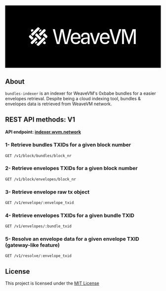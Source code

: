 <p align="center">
  <a href="https://wvm.dev">
    <img src="https://raw.githubusercontent.com/weaveVM/.github/main/profile/bg.png">
  </a>
</p>


## About
`bundles-indexer` is an indexer for WeaveVM's 0xbabe bundles for a easier envelopes retrieval. Despite being a cloud indexing tool, bundles & envelopes data is retrieved from WeaveVM network.

## REST API methods: V1

#### API endpoint: [indexer.wvm.network](https://indexer.wvm.network)

### 1- Retrieve bundles TXIDs for a given block number

```bash
GET /v1/block/bundles/block_nr
```

### 2- Retrieve envelopes TXIDs for a given block number

```bash
GET /v1/block/envelopes/block_nr
```

### 3- Retrieve envelope raw tx object

```bash
GET /v1/envelope/:envelope_txid
```

### 4- Retrieve envelopes TXIDs for a given bundle TXID

```bash
GET /v1/envelopes/:bundle_txid
```

### 5- Resolve an envelope data for a given envelope TXID (gateway-like feature)

```bash
GET /v1/resolve/:envelope_txid
```

## License
This project is licensed under the [MIT License](./LICENSE)